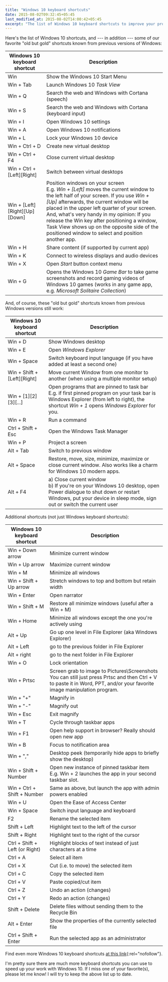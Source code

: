 ```yaml
---
title: "Windows 10 keyboard shortcuts"
date: 2015-08-02T09:32:45+05:45
last_modified_at: 2015-08-02T14:00:42+05:45
excerpt: "The list of Windows 10 keyboard shortcuts to improve your productivity."
---
```


Here's the list of Windows 10 shortcuts, and --- in addition --- some of our favorite "old but gold" shortcuts known from previous versions of Windows:

| Windows 10 keyboard shortcut | Description                                       |
| ---------------------------- | ------------------------------------------------- |
| Win                          | Show the Windows 10 Start Menu                    |
| Win + Tab                    | Launch Windows 10 *Task View*                     |
| Win + Q                      | Search the web and Windows with Cortana (speech)  |
| Win + S                      | Search the web and Windows with Cortana (keyboard input) |
| Win + I                      | Open Windows 10 settings                          |
| Win + A                      | Open Windows 10 notifications                     |
| Win + L                      | Lock your Windows 10 device                       |
| Win + Ctrl + D               | Create new virtual desktop                        |
| Win + Ctrl + F4              | Close current virtual desktop                     |
| Win + Ctrl + [Left][Right]   | Switch between virtual desktops                   |
| Win + [Left][Right][Up][Down] | Position windows on your screen <br> E.g. *Win + [Left]* moves the current window to the left half of your screen. If you use *Win + [Up]* afterwards, the current window will be placed in the upper left quarter of your screen. <br> And, what's very handy in my opinion: If you release the Win key after positioning a window, Task View shows up on the opposite side of the positioned window to select and position another app. |
| Win + H                      | Share content (if supported by current app)       |
| Win + K                      | Connect to wireless displays and audio devices    |
| Win + X                      | Open *Start* button context menu
| Win + G                      | Opens the Windows 10 *Game Bar* to take game screenshots and record gaming videos of Windows 10 games (works in any game app, e.g. *Microsoft Solitaire Collection*) |

And, of course, these "old but gold" shortcuts known from previous Windows versions still work:

| Windows 10 keyboard shortcut | Description                                       |
| ---------------------------- | ------------------------------------------------- |
| Win + D                      | Show Windows desktop                              |
| Win + E                      | Open *Windows Explorer*                           |
| Win + Space                  | Switch keyboard input language (if you have added at least a second one) |
| Win + Shift + [Left][Right]  | Move current Window from one monitor to another (when using a multiple monitor setup) |
| Win + [1][2][3][...]         | Open programs that are pinned to task bar <br> E.g. if first pinned program on your task bar is Windows Explorer (from left to right), the shortcut *Win + 1* opens *Windows Explorer* for you. |
| Win + R                      | Run a command                                     |
| Ctrl + Shift + Esc           | Open the Windows Task Manager                     |
| Win + P                      | Project a screen                                  |
| Alt + Tab                    | Switch to previous window                         |
| Alt + Space                  | Restore, move, size, minimize, maximize or close current window. Also works like a charm for Windows 10 modern apps. |
| Alt + F4                     | a) Close current window <br> b) If you're on your Windows 10 desktop, open Power dialogue to shut down or restart Windows, put your device in sleep mode, sign out or switch the current user |

Additional shortcuts (not just Windows keyboard shortcuts):

| Windows 10 keyboard shortcut | Description                                       |
| ---------------------------- | ------------------------------------------------- |
| Win + Down arrow             | Minimize current window                           |
| Win + Up arrow               | Maximize current window                           |
| Win + M                      | Minimize all windows                              |
| Win + Shift + Up arrow       | Stretch windows to top and bottom but retain width |
| Win + Enter                  | Open narrator                                     |
| Win + Shift + M              | Restore all minimize windows (useful after a Win + M) |
| Win + Home                   | Minimize all windows except the one you're actively using |
| Alt + Up                     | Go up one level in File Explorer (aka Windows Explorer) |
| Alt + Left                   | go to the previous folder in File Explorer        |
| Alt + right                  | go to the next folder in File Explorer            |
| Win + O                      | Lock orientation                                  |
| Win + Prtsc                  | Screen grab to image to Pictures\Screenshots <br> You can still just press Prtsc and then Ctrl + V to paste it in Word, PPT, and/or your favorite image manipulation program. |
| Win + "+"                    | Magnify in                                        |
| Win + "-"                    | Magnify out                                       |
| Win + Esc                    | Exit magnify                                      |
| Win + T                      | Cycle through taskbar apps                        |
| Win + F1                     | Open help support in browser? Really should open new app |
| Win + B                      | Focus to notification area                        |
| Win + ","                    | Desktop peek (temporarily hide apps to briefly show the desktop) |
| Win + Shift + Number         | Open new instance of pinned taskbar item <br> E.g. Win + 2 launches the app in your second taskbar slot. |
| Win + Ctrl + Shift + Number  | Same as above, but launch the app with admin powers enabled |
| Win + U                      | Open the Ease of Access Center                     |
| Win + Space                  | Switch input language and keyboard                 |
| F2                           | Rename the selected item                           |
| Shift + Left                 | Highlight text to the left of the cursor           |
| Shift + Right                | Highlight text to the right of the cursor          |
| Ctrl + Shift + Left (or Right) | Highlight blocks of text instead of just characters at a time |
| Ctrl + A                     | Select all item                                    |
| Ctrl + X                     | Cut (i.e. to move) the selected item
| Ctrl + C                     | Copy the selected item                                 |
| Ctrl + V                     | Paste copied/cut item                              |
| Ctrl + Z                     | Undo an action (changes)                           |
| Ctrl + Y                     | Redo an action (changes)                           |
| Shift + Delete               | Delete files without sending them to the Recycle Bin |
| Alt + Enter                  | Show the properties of the currently selected file |
| Ctrl + Shift + Enter         | Run the selected app as an administrator           |

Find even more Windows 10 keyboard shortcuts [at this link](http://windows.microsoft.com/en-us/windows-10/keyboard-shortcuts){:rel="nofollow"}.

I'm pretty sure there are much more keyboard shortcuts you can use to speed up your work with Windows 10. If I miss one of your favorite(s), please let me know! I will try to keep the above list up to date.
